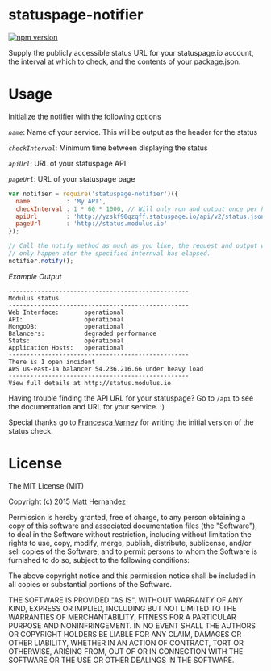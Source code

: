 # statuspage-notifier

[![npm version](https://badge.fury.io/js/statuspage-notifier.svg)](http://badge.fury.io/js/statuspage-notifier)

Supply the publicly accessible status URL for your statuspage.io account, the
interval at which to check, and the contents of your package.json.

# Usage

Initialize the notifier with the following options

*`name`*: Name of your service. This will be output as the header for the status

*`checkInterval`*: Minimum time between displaying the status

*`apiUrl`*: URL of your statuspage API

*`pageUrl`*: URL of your statuspage page


```js
var notifier = require('statuspage-notifier')({
  name          : 'My API',
  checkInterval : 1 * 60 * 1000, // Will only run and output once per hour.
  apiUrl        : 'http://yzskf90qzqff.statuspage.io/api/v2/status.json',
  pageUrl       : 'http://status.modulus.io'
});

// Call the notify method as much as you like, the request and output will
// only happen ater the specified internval has elapsed.
notifier.notify();
```

*Example Output*

```shell
--------------------------------------------------
Modulus status
--------------------------------------------------
Web Interface:       operational
API:                 operational
MongoDB:             operational
Balancers:           degraded performance
Stats:               operational
Application Hosts:   operational
--------------------------------------------------
There is 1 open incident
AWS us-east-1a balancer 54.236.216.66 under heavy load
--------------------------------------------------
View full details at http://status.modulus.io
```

Having trouble finding the API URL for your statuspage? Go to `/api` to see the
documentation and URL for your service. :)

Special thanks go to [Francesca Varney](https://github.com/franvarney) for
writing the initial version of the status check.

# License

The MIT License (MIT)

Copyright (c) 2015 Matt Hernandez

Permission is hereby granted, free of charge, to any person obtaining a copy
of this software and associated documentation files (the "Software"), to deal
in the Software without restriction, including without limitation the rights
to use, copy, modify, merge, publish, distribute, sublicense, and/or sell
copies of the Software, and to permit persons to whom the Software is
furnished to do so, subject to the following conditions:

The above copyright notice and this permission notice shall be included in all
copies or substantial portions of the Software.

THE SOFTWARE IS PROVIDED "AS IS", WITHOUT WARRANTY OF ANY KIND, EXPRESS OR
IMPLIED, INCLUDING BUT NOT LIMITED TO THE WARRANTIES OF MERCHANTABILITY,
FITNESS FOR A PARTICULAR PURPOSE AND NONINFRINGEMENT. IN NO EVENT SHALL THE
AUTHORS OR COPYRIGHT HOLDERS BE LIABLE FOR ANY CLAIM, DAMAGES OR OTHER
LIABILITY, WHETHER IN AN ACTION OF CONTRACT, TORT OR OTHERWISE, ARISING FROM,
OUT OF OR IN CONNECTION WITH THE SOFTWARE OR THE USE OR OTHER DEALINGS IN THE
SOFTWARE.

